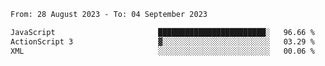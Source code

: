 <!--START_SECTION:waka-->

```txt
From: 28 August 2023 - To: 04 September 2023

JavaScript                       ████████████████████████░   96.66 %
ActionScript 3                   ▓░░░░░░░░░░░░░░░░░░░░░░░░   03.29 %
XML                              ░░░░░░░░░░░░░░░░░░░░░░░░░   00.06 %
```

<!--END_SECTION:waka-->
